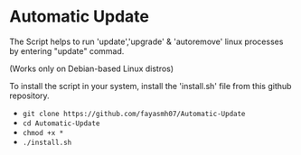 # Automatic Update

The Script helps to run 'update','upgrade' & 'autoremove' linux processes by entering "update" commad.

(Works only on Debian-based Linux distros)

To install the script in your system, install the 'install.sh' file from this github repository.
- `git clone https://github.com/fayasmh07/Automatic-Update`
- `cd Automatic-Update`
- `chmod +x *`
- `./install.sh`
